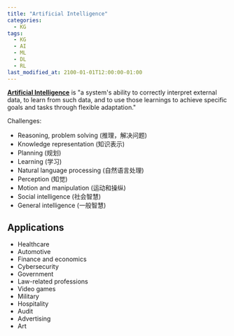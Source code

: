 ```yaml
---
title: "Artificial Intelligence"
categories:
  - KG
tags:
  - KG
  - AI
  - ML
  - DL
  - RL
last_modified_at: 2100-01-01T12:00:00-01:00
---
```


**[Artificial Intelligence](https://en.wikipedia.org/wiki/Artificial_intelligence)** is "a system's ability to correctly interpret external data, to learn from such data, and to use those learnings to achieve specific goals and tasks through flexible adaptation."

Challenges:

- Reasoning, problem solving (推理，解决问题)
- Knowledge representation (知识表示)
- Planning (规划)
- Learning (学习)
- Natural language processing (自然语言处理)
- Perception (知觉)
- Motion and manipulation (运动和操纵)
- Social intelligence (社会智慧)
- General intelligence (一般智慧)

## Applications

- Healthcare
- Automotive
- Finance and economics
- Cybersecurity
- Government
- Law-related professions
- Video games
- Military
- Hospitality
- Audit
- Advertising
- Art
